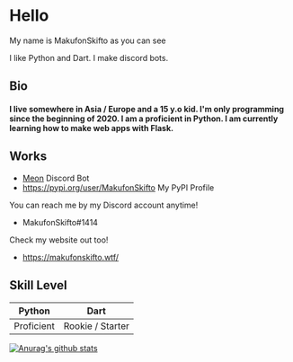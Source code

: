 # Hello

My name is MakufonSkifto as you can see

I like Python and Dart. I make discord bots.

## Bio

#### I live somewhere in Asia / Europe and a 15 y.o kid. I'm only programming since the beginning of 2020. I am a proficient in Python. I am currently learning how to make web apps with Flask.

## Works
* [Meon](https://top.gg/bot/713066005911568424) Discord Bot
* https://pypi.org/user/MakufonSkifto My PyPI Profile


You can reach me by my Discord account anytime!
* MakufonSkifto#1414

Check my website out too!
* https://makufonskifto.wtf/

## Skill Level
| Python        | Dart                                        |
| ------------- |---------------------------------------------|
| Proficient    | Rookie / Starter                            |

[![Anurag's github stats](https://github-readme-stats.vercel.app/api?username=makufonskifto&count_private=true&show_icons=true&theme=dark)](https://github.com/anuraghazra/github-readme-stats)
